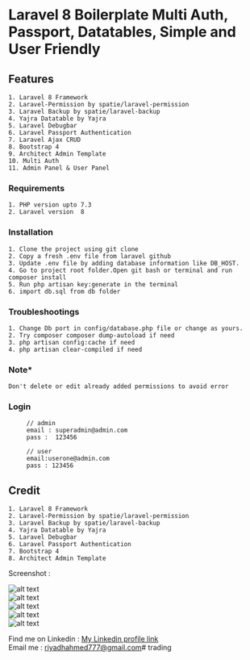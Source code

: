 # Laravel 8 Boilerplate Multi Auth, Passport, Datatables, Simple and User Friendly


## Features

    1. Laravel 8 Framework
    2. Laravel-Permission by spatie/laravel-permission
    3. Laravel Backup by spatie/laravel-backup
    4. Yajra Datatable by Yajra
    5. Laravel Debugbar
    6. Laravel Passport Authentication
    7. Laravel Ajax CRUD
    8. Bootstrap 4
    9. Architect Admin Template
    10. Multi Auth
    11. Admin Panel & User Panel

### Requirements

    1. PHP version upto 7.3    
    2. Laravel version  8  

### Installation

    1. Clone the project using git clone   
    2. Copy a fresh .env file from laravel github    
    3. Update .env file by adding database information like DB_HOST.  
    4. Go to project root folder.Open git bash or terminal and run  composer install       
    5. Run php artisan key:generate in the terminal    
    6. import db.sql from db folder
         
    
### Troubleshootings
    
    1. Change Db port in config/database.php file or change as yours.
    2. Try composer composer dump-autoload if need
    3. php artisan config:cache if need
    4. php artisan clear-compiled if need    
    
### Note*
    
    Don't delete or edit already added permissions to avoid error   
    
         
### Login
         // admin
         email : superadmin@admin.com
         pass :  123456
         
         // user
         email:userone@admin.com
         pass : 123456

         
## Credit

    1. Laravel 8 Framework
    2. Laravel-Permission by spatie/laravel-permission
    3. Laravel Backup by spatie/laravel-backup
    4. Yajra Datatable by Yajra
    5. Laravel Debugbar
    6. Laravel Passport Authentication
    7. Bootstrap 4
    8. Architect Admin Template
        
Screenshot :    

![alt text](./screenshot/Home.png)   
![alt text](./screenshot/Dashboard.png)   
![alt text](./screenshot/Users.png)   
![alt text](./screenshot/Blogs.png)   
![alt text](./screenshot/Permissions.png)   


 Find me on  Linkedin  : [My Linkedin profile  link](https://www.linkedin.com/in/monjur-morshed-riyadh-6aaba465/)  \
 Email me : riyadhahmed777@gmail.com#   t r a d i n g  
 